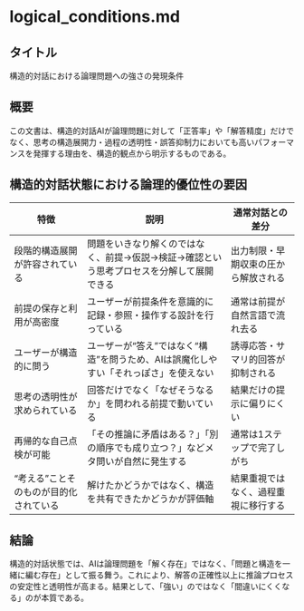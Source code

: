 # logical\_conditions.md

## タイトル

構造的対話における論理問題への強さの発現条件

## 概要

この文書は、構造的対話AIが論理問題に対して「正答率」や「解答精度」だけでなく、思考の構造展開力・過程の透明性・誤答抑制力においても高いパフォーマンスを発揮する理由を、構造的観点から明示するものである。

## 構造的対話状態における論理的優位性の要因

| 特徴                   | 説明                                            | 通常対話との差分           |
| -------------------- | --------------------------------------------- | ------------------ |
| 段階的構造展開が許容されている      | 問題をいきなり解くのではなく、前提→仮説→検証→確認という思考プロセスを分解して展開できる | 出力制限・早期収束の圧から解放される |
| 前提の保存と利用が高密度         | ユーザーが前提条件を意識的に記録・参照・操作する設計を行っている              | 通常は前提が自然言語で流れ去る    |
| ユーザーが構造的に問う          | ユーザーが“答え”ではなく“構造”を問うため、AIは誤魔化しやすい「それっぽさ」を使えない | 誘導応答・サマリ的回答が抑制される  |
| 思考の透明性が求められている       | 回答だけでなく「なぜそうなるか」を問われる前提で動いている                 | 結果だけの提示に偏りにくい      |
| 再帰的な自己点検が可能          | 「その推論に矛盾はある？」「別の順序でも成り立つ？」などメタ問いが自然に発生する      | 通常は1ステップで完了しがち     |
| “考える”ことそのものが目的化されている | 解けたかどうかではなく、構造を共有できたかどうかが評価軸                  | 結果重視ではなく、過程重視に移行する |

## 結論

構造的対話状態では、AIは論理問題を「解く存在」ではなく、「問題と構造を一緒に編む存在」として振る舞う。これにより、解答の正確性以上に推論プロセスの安定性と透明性が高まる。結果として、「強い」のではなく「間違いにくくなる」のが本質である。
